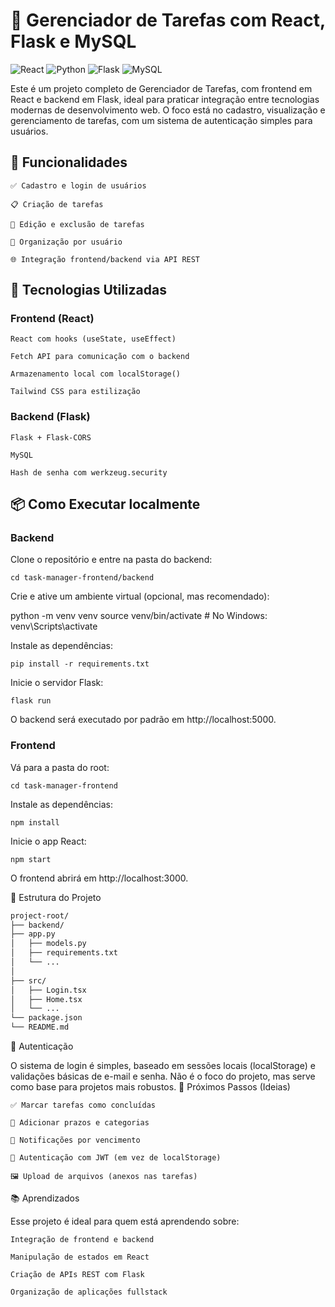 # 📝 Gerenciador de Tarefas com React, Flask e MySQL

![React](https://img.shields.io/badge/React-18-61DAFB?logo=react&logoColor=black)
![Python](https://img.shields.io/badge/Python-3.13-blue?logo=python&logoColor=white)
![Flask](https://img.shields.io/badge/Flask-2.3-lightgrey?logo=flask)
![MySQL](https://img.shields.io/badge/Database-MySQL-4479A1?logo=mysql&logoColor=white)

Este é um projeto completo de Gerenciador de Tarefas, com frontend em React e backend em Flask, ideal para praticar integração entre tecnologias modernas de desenvolvimento web. O foco está no cadastro, visualização e gerenciamento de tarefas, com um sistema de autenticação simples para usuários.
## 🚀 Funcionalidades

    ✅ Cadastro e login de usuários

    📋 Criação de tarefas

    🔄 Edição e exclusão de tarefas

    📂 Organização por usuário

    🌐 Integração frontend/backend via API REST

## 🧪 Tecnologias Utilizadas
### Frontend (React)

    React com hooks (useState, useEffect)

    Fetch API para comunicação com o backend

    Armazenamento local com localStorage()

    Tailwind CSS para estilização

### Backend (Flask)

    Flask + Flask-CORS

    MySQL

    Hash de senha com werkzeug.security

## 📦 Como Executar localmente
### Backend

Clone o repositório e entre na pasta do backend:

```shell
cd task-manager-frontend/backend
```

Crie e ative um ambiente virtual (opcional, mas recomendado):

python -m venv venv
source venv/bin/activate  # No Windows: venv\Scripts\activate

Instale as dependências:

```shell
pip install -r requirements.txt
```

Inicie o servidor Flask:

```shell
flask run
```

O backend será executado por padrão em http://localhost:5000.


### Frontend

Vá para a pasta do root:

```shell
cd task-manager-frontend
```

Instale as dependências:

```shell
npm install
```

Inicie o app React:

```shell
npm start
```

O frontend abrirá em http://localhost:3000.

📌 Estrutura do Projeto

```bash
project-root/
├── backend/
├── app.py
│   ├── models.py
│   ├── requirements.txt
│   └── ...
│
├── src/
│   ├── Login.tsx
│   ├── Home.tsx
│   └── ...
└── package.json
└── README.md
```

🔐 Autenticação

O sistema de login é simples, baseado em sessões locais (localStorage) e validações básicas de e-mail e senha. Não é o foco do projeto, mas serve como base para projetos mais robustos.
📖 Próximos Passos (Ideias)

    ✅ Marcar tarefas como concluídas

    📅 Adicionar prazos e categorias

    🔔 Notificações por vencimento

    🧠 Autenticação com JWT (em vez de localStorage)

    🖼️ Upload de arquivos (anexos nas tarefas)

📚 Aprendizados

Esse projeto é ideal para quem está aprendendo sobre:

    Integração de frontend e backend

    Manipulação de estados em React

    Criação de APIs REST com Flask

    Organização de aplicações fullstack